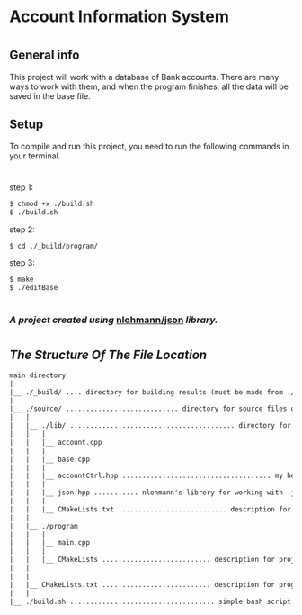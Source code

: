 #       **Account Information System**
#
## General info
   This project will work with a database of Bank accounts.
    There are many ways to work with them, and when the program finishes, all the data will be saved in the base file.

## **Setup**
   To compile and run this project, you need to run the following commands in your terminal.
#
step 1:
```sh
$ chmod +x ./build.sh
$ ./build.sh
```
step 2:
```sh
$ cd ./_build/program/
```
step 3:
```sh
$ make
$ ./editBase
```
#
### *A project created using* **[nlohmann/json](https://github.com/nlohmann/json)** *library.*
#
## ***The Structure Of The File Location***

```txt
main directory
|
|__ ./_build/ .... directory for building results (must be made from ./build.sh)
|
|__ ./source/ ............................ directory for source files of project
|   |
|   |__ ./lib/ ......................................... directory for libreries
|   |   |
|   |   |__ account.cpp
|   |   |
|   |   |__ base.cpp
|   |   |
|   |   |__ accountCtrl.hpp ..................................... my header file
|   |   |
|   |   |__ json.hpp ........... nlohmann's librery for working with .json files
|   |   |
|   |   |__ CMakeLists.txt ........................... description for libraries
|   |
|   |__ ./program
|   |   |
|   |   |__ main.cpp
|   |   |
|   |   |__ CMakeLists ........................... description for project files
|   |
|   |
|   |__ CMakeLists.txt ........................... description for program files
|   |
|__ ./build.sh .................................... simple bash script for Cmake
```
